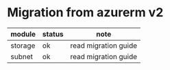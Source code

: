 # Migration from azurerm v2

| module | status | note  |
|--------|--------|-------|
| storage| ok     | read migration guide |
| subnet | ok     | read migration guide |
